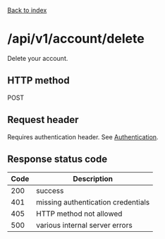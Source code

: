 [Back to index](/)

# /api/v1/account/delete

Delete your account.

## HTTP method

POST

## Request header

Requires authentication header. See [Authentication](/#authentication).

## Response status code

| Code | Description |
|------|-------------|
|200 | success |
|401 | missing authentication credentials |
|405 | HTTP method not allowed |
|500 | various internal server errors |
